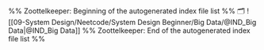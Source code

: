 %% Zoottelkeeper: Beginning of the autogenerated index file list  %%
🗂️ ![[09-System Design/Neetcode/System Design Beginner/Big Data/@IND_Big Data|@IND_Big Data]]
%% Zoottelkeeper: End of the autogenerated index file list  %%
